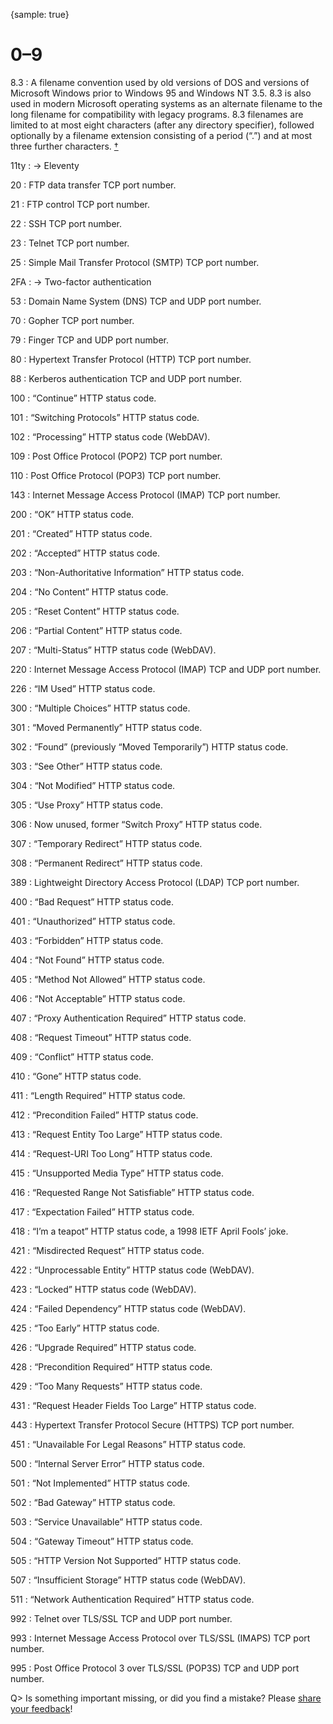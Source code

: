 {sample: true}
# 0–9

8.3
: A filename convention used by old versions of DOS and versions of Microsoft Windows prior to Windows&nbsp;95 and Windows NT&nbsp;3.5. 8.3 is also used in modern Microsoft operating systems as an alternate filename to the long filename for compatibility with legacy programs. 8.3 filenames are limited to at most eight characters (after any directory specifier), followed optionally by a filename extension consisting of a period (“.”) and at most three further characters.&nbsp;[†](#w-83)

11ty
: → Eleventy

20
: FTP data transfer TCP port number.

21
: FTP control TCP port number.

22
: SSH TCP port number.

23
: Telnet TCP port number.

25
: Simple Mail Transfer Protocol (SMTP) TCP port number.

2FA
: → Two-factor authentication

53
: Domain Name System (DNS) TCP and UDP port number.

70
: Gopher TCP port number.

79
: Finger TCP and UDP port number.

80
: Hypertext Transfer Protocol (HTTP) TCP port number.

88
: Kerberos authentication TCP and UDP port number.

100
: “Continue” HTTP status code.

101
: “Switching Protocols” HTTP status code.

102
: “Processing” HTTP status code (WebDAV).

109
: Post Office Protocol (POP2) TCP port number.

110
: Post Office Protocol (POP3) TCP port number.

143
: Internet Message Access Protocol (IMAP) TCP port number.

200
: “OK” HTTP status code.

201
: “Created” HTTP status code.

202
: “Accepted” HTTP status code.

203
: “Non-Authoritative Information” HTTP status code.

204
: “No Content” HTTP status code.

205
: “Reset Content” HTTP status code.

206
: “Partial Content” HTTP status code.

207
: “Multi-Status” HTTP status code (WebDAV).

220
: Internet Message Access Protocol (IMAP) TCP and UDP port number.

226
: “IM Used” HTTP status code.

300
: “Multiple Choices” HTTP status code.

301
: “Moved Permanently” HTTP status code.

302
: “Found” (previously “Moved Temporarily”) HTTP status code.

303
: “See Other” HTTP status code.

304
: “Not Modified” HTTP status code.

305
: “Use Proxy” HTTP status code.

306
: Now unused, former “Switch Proxy” HTTP status code.

307
: “Temporary Redirect” HTTP status code.

308
: “Permanent Redirect” HTTP status code.

389
: Lightweight Directory Access Protocol (LDAP) TCP port number.

400
: “Bad Request” HTTP status code.

401
: “Unauthorized” HTTP status code.

403
: “Forbidden” HTTP status code.

404
: “Not Found” HTTP status code.

405
: “Method Not Allowed” HTTP status code.

406
: “Not Acceptable” HTTP status code.

407
: “Proxy Authentication Required” HTTP status code.

408
: “Request Timeout” HTTP status code.

409
: “Conflict” HTTP status code.

410
: “Gone” HTTP status code.

411
: “Length Required” HTTP status code.

412
: “Precondition Failed” HTTP status code.

413
: “Request Entity Too Large” HTTP status code.

414
: “Request-URI Too Long” HTTP status code.

415
: “Unsupported Media Type” HTTP status code.

416
: “Requested Range Not Satisfiable” HTTP status code.

417
: “Expectation Failed” HTTP status code.

418
: “I’m a teapot” HTTP status code, a 1998 IETF April Fools’ joke.

421
: “Misdirected Request” HTTP status code.

422
: “Unprocessable Entity” HTTP status code (WebDAV).

423
: “Locked” HTTP status code (WebDAV).

424
: “Failed Dependency” HTTP status code (WebDAV).

425
: “Too Early” HTTP status code.

426
: “Upgrade Required” HTTP status code.

428
: “Precondition Required” HTTP status code.

429
: “Too Many Requests” HTTP status code.

431
: “Request Header Fields Too Large” HTTP status code.

443
: Hypertext Transfer Protocol Secure (HTTPS) TCP port number.

451
: “Unavailable For Legal Reasons” HTTP status code.

500
: “Internal Server Error” HTTP status code.

501
: “Not Implemented” HTTP status code.

502
: “Bad Gateway” HTTP status code.

503
: “Service Unavailable” HTTP status code.

504
: “Gateway Timeout” HTTP status code.

505
: “HTTP Version Not Supported” HTTP status code.

507
: “Insufficient Storage” HTTP status code (WebDAV).

511
: “Network Authentication Required” HTTP status code.

992
: Telnet over TLS/SSL TCP and UDP port number.

993
: Internet Message Access Protocol over TLS/SSL (IMAPS) TCP port number.

995
: Post Office Protocol 3 over TLS/SSL (POP3S) TCP and UDP port number.

Q> Is something important missing, or did you find a mistake? Please [share your&nbsp;feedback](https://github.com/j9t/web-development-glossary-forum/issues/new)!